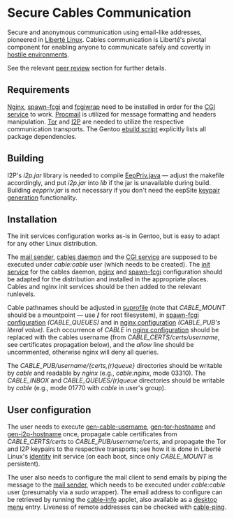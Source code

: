 # Secure Cables Communication

Secure and anonymous communication using email-like addresses, pioneered in [Liberté Linux](http://dee.su/liberte).
Cables communication is Liberté's pivotal component for enabling anyone to communicate safely and covertly in [hostile environments](http://dee.su/liberte-motivation).

See the relevant [peer review](http://dee.su/liberte-peer-review) section for further details.

## Requirements

[Nginx](http://nginx.org/), [spawn-fcgi](http://redmine.lighttpd.net/projects/spawn-fcgi) and [fcgiwrap](http://nginx.localdomain.pl/wiki/FcgiWrap) need to be installed in order for the [CGI service](https://github.com/mkdesu/cables/blob/master/src/service.c) to work. [Procmail](http://www.procmail.org/) is utilized for message formatting and headers manipulation. [Tor](https://www.torproject.org/) and [I2P](http://www.i2p2.de/) are needed to utilize the respective communication transports. The Gentoo [ebuild script](https://github.com/mkdesu/cables/blob/master/pkg/cables-x.y.ebuild) explicitly lists all package dependencies.

## Building

I2P's _i2p.jar_ library is needed to compile [EepPriv.java](https://github.com/mkdesu/cables/blob/master/src/su/dee/i2p/EepPriv.java) — adjust the makefile accordingly, and put _i2p.jar_ into _lib_ if the jar is unavailable during build. Building _eeppriv.jar_ is not necessary if you don't need the eepSite [keypair generation](https://github.com/mkdesu/cables/blob/master/cable/gen-i2p-hostname) functionality.

## Installation

The init services configuration works as-is in Gentoo, but is easy to adapt for any other Linux distribution.

The [mail sender](https://github.com/mkdesu/cables/blob/master/cable/send), [cables daemon](https://github.com/mkdesu/cables/blob/master/src/daemon.c) and the [CGI service](https://github.com/mkdesu/cables/blob/master/src/service.c) are supposed to be executed under _cable:cable_ user (which needs to be created). The [init service](https://github.com/mkdesu/cables/blob/master/init/cabled) for the cables daemon, [nginx](https://github.com/mkdesu/cables/blob/master/conf/nginx.conf) and [spawn-fcgi](https://github.com/mkdesu/cables/blob/master/conf/spawn-fcgi.cable) configuration should be adapted for the distribution and installed in the appropriate places. Cables and nginx init services should be then added to the relevant runlevels.

Cable pathnames should be adjusted in [suprofile](https://github.com/mkdesu/cables/blob/master/cable/suprofile) (note that _CABLE_MOUNT_ should be a mountpoint — use **/** for root filesystem), in [spawn-fcgi configuration](https://github.com/mkdesu/cables/blob/master/conf/spawn-fcgi.cable) _(CABLE_QUEUES)_ and in [nginx configuration](https://github.com/mkdesu/cables/blob/master/conf/nginx.conf) _(CABLE_PUB's literal value)_. Each occurrence of _CABLE_ in [nginx configuration](https://github.com/mkdesu/cables/blob/master/conf/nginx.conf) should be replaced with the cables username (from _CABLE_CERTS/certs/username_, see certificates propagation below), and the _allow_ line should be uncommented, otherwise nginx will deny all queries.

The _CABLE_PUB/username/{certs,(r)queue}_ directories should be writable by _cable_ and readable by _nginx_ (e.g., _cable:nginx_, mode 03310). The _CABLE_INBOX_ and _CABLE_QUEUES/(r)queue_ directories should be writable by _cable_ (e.g., mode 01770 with _cable_ in user's group).

## User configuration

The user needs to execute [gen-cable-username](https://github.com/mkdesu/cables/blob/master/cable/gen-cable-username), [gen-tor-hostname](https://github.com/mkdesu/cables/blob/master/cable/gen-tor-hostname) and [gen-i2p-hostname](https://github.com/mkdesu/cables/blob/master/cable/gen-i2p-hostname) once, propagate cable certificates from _CABLE_CERTS/certs_ to _CABLE_PUB/username/certs_, and propagate the Tor and I2P keypairs to the respective transports; see how it is done in Liberté Linux's [identity](https://github.com/mkdesu/liberte/blob/master/src/etc/init.d/identity) init service (on each boot, since only _CABLE_MOUNT_ is persistent).

The user also needs to configure the mail client to send emails by piping the message to the [mail sender](https://github.com/mkdesu/cables/blob/master/cable/send), which needs to be executed under _cable:cable_ user (presumably via a _sudo_ wrapper). The email address to configure can be retrieved by running the [cable-info](https://github.com/mkdesu/cables/blob/master/bin/cable-info) applet, also available as a [desktop menu](https://github.com/mkdesu/cables/blob/master/share/cable-info.desktop) entry. Liveness of remote addresses can be checked with [cable-ping](https://github.com/mkdesu/cables/blob/master/cable/cable-ping).
